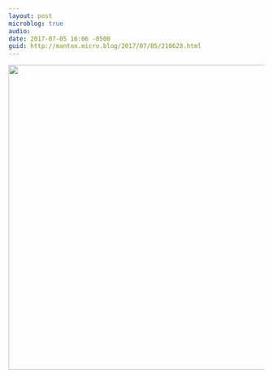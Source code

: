 ```yaml
---
layout: post
microblog: true
audio: 
date: 2017-07-05 16:06 -0500
guid: http://manton.micro.blog/2017/07/05/210628.html
---
```

<img src="http://micro.manton.org/uploads/2017/c0d547e376.jpg" width="600" height="600" />
